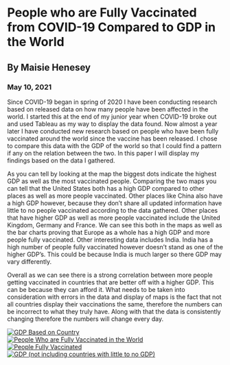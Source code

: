 # People who are Fully Vaccinated from COVID-19 Compared to GDP in the World 

## By Maisie Henesey

### May 10, 2021


	
  Since COVID-19 began in spring of 2020 I have been conducting research based on released data on how many people have been affected in the world. I started this at the end of my junior year when COVID-19 broke out and used Tableau as my way to display the data found. Now almost a year later I have conducted new research based on people who have been fully vaccinated  around the world since the vaccine has been released. I chose to compare this data with the GDP of the world so that I could find a pattern if any on the relation between the two. In this paper I will display my findings based on the data I gathered.
 
 As you can tell by looking at the map the biggest dots indicate the highest GDP as well as the most vaccinated people. Comparing the two maps you can tell that the United States both has a high GDP compared to other places as well as more people vaccinated. Other places like China also have a high GDP however, because they don’t share all updated information have little to no people vaccinated according to the data gathered. Other places that have higher GDP as well as more people vaccinated include the United Kingdom, Germany and France. We can see this both in the maps as well as the bar charts proving that Europe as a whole has a high GDP and more people fully vaccinated. Other interesting data includes India. India has a high number of people fully vaccinated however doesn’t stand as one of the higher GDP’s. This could be because India is much larger so there GDP may vary differently. 
 
 Overall as we can see there is a strong correlation between more people getting vaccinated in countries that are better off with a higher GDP. This can be because they can afford it. What needs to be taken into consideration with errors in the data and display of maps is the fact that not all countries display their vaccinations the same, therefore the numbers can be incorrect to what they truly have. Along with that the data is consistently changing therefore the numbers will change every day. 


<div class='tableauPlaceholder' id='viz1621346973855' style='position: relative'><noscript><a href='#'><img alt='GDP Based on Country ' src='https:&#47;&#47;public.tableau.com&#47;static&#47;images&#47;Va&#47;Vaccinations_16213468517860&#47;Sheet1&#47;1_rss.png' style='border: none' /></a></noscript><object class='tableauViz'  style='display:none;'><param name='host_url' value='https%3A%2F%2Fpublic.tableau.com%2F' /> <param name='embed_code_version' value='3' /> <param name='site_root' value='' /><param name='name' value='Vaccinations_16213468517860&#47;Sheet1' /><param name='tabs' value='no' /><param name='toolbar' value='yes' /><param name='static_image' value='https:&#47;&#47;public.tableau.com&#47;static&#47;images&#47;Va&#47;Vaccinations_16213468517860&#47;Sheet1&#47;1.png' /> <param name='animate_transition' value='yes' /><param name='display_static_image' value='yes' /><param name='display_spinner' value='yes' /><param name='display_overlay' value='yes' /><param name='display_count' value='yes' /><param name='language' value='en' /><param name='filter' value='publish=yes' /></object></div>                






<script type='text/javascript'>                    var divElement = document.getElementById('viz1621346973855');                    var vizElement = divElement.getElementsByTagName('object')[0];                    vizElement.style.width='100%';vizElement.style.height=(divElement.offsetWidth*0.75)+'px';                    var scriptElement = document.createElement('script');                    scriptElement.src = 'https://public.tableau.com/javascripts/api/viz_v1.js';                    vizElement.parentNode.insertBefore(scriptElement, vizElement);                </script>


<div class='tableauPlaceholder' id='viz1621347418023' style='position: relative'><noscript><a href='#'><img alt='People Who are Fully Vaccinated in the World ' src='https:&#47;&#47;public.tableau.com&#47;static&#47;images&#47;Va&#47;Vaccinations_16213468517860&#47;Sheet3&#47;1_rss.png' style='border: none' /></a></noscript><object class='tableauViz'  style='display:none;'><param name='host_url' value='https%3A%2F%2Fpublic.tableau.com%2F' /> <param name='embed_code_version' value='3' /> <param name='site_root' value='' /><param name='name' value='Vaccinations_16213468517860&#47;Sheet3' /><param name='tabs' value='no' /><param name='toolbar' value='yes' /><param name='static_image' value='https:&#47;&#47;public.tableau.com&#47;static&#47;images&#47;Va&#47;Vaccinations_16213468517860&#47;Sheet3&#47;1.png' /> <param name='animate_transition' value='yes' /><param name='display_static_image' value='yes' /><param name='display_spinner' value='yes' /><param name='display_overlay' value='yes' /><param name='display_count' value='yes' /><param name='language' value='en' /><param name='filter' value='publish=yes' /></object></div>                





<script type='text/javascript'>                    var divElement = document.getElementById('viz1621347418023');                    var vizElement = divElement.getElementsByTagName('object')[0];                    vizElement.style.width='100%';vizElement.style.height=(divElement.offsetWidth*0.75)+'px';                    var scriptElement = document.createElement('script');                    scriptElement.src = 'https://public.tableau.com/javascripts/api/viz_v1.js';                    vizElement.parentNode.insertBefore(scriptElement, vizElement);                </script>


<div class='tableauPlaceholder' id='viz1621347485861' style='position: relative'><noscript><a href='#'><img alt='People Fully Vaccinated ' src='https:&#47;&#47;public.tableau.com&#47;static&#47;images&#47;Va&#47;Vaccinations_16213468517860&#47;Sheet5&#47;1_rss.png' style='border: none' /></a></noscript><object class='tableauViz'  style='display:none;'><param name='host_url' value='https%3A%2F%2Fpublic.tableau.com%2F' /> <param name='embed_code_version' value='3' /> <param name='site_root' value='' /><param name='name' value='Vaccinations_16213468517860&#47;Sheet5' /><param name='tabs' value='no' /><param name='toolbar' value='yes' /><param name='static_image' value='https:&#47;&#47;public.tableau.com&#47;static&#47;images&#47;Va&#47;Vaccinations_16213468517860&#47;Sheet5&#47;1.png' /> <param name='animate_transition' value='yes' /><param name='display_static_image' value='yes' /><param name='display_spinner' value='yes' /><param name='display_overlay' value='yes' /><param name='display_count' value='yes' /><param name='language' value='en' /><param name='filter' value='publish=yes' /></object></div>               



<script type='text/javascript'>                    var divElement = document.getElementById('viz1621347485861');                    var vizElement = divElement.getElementsByTagName('object')[0];                    vizElement.style.width='100%';vizElement.style.height=(divElement.offsetWidth*0.75)+'px';                    var scriptElement = document.createElement('script');                    scriptElement.src = 'https://public.tableau.com/javascripts/api/viz_v1.js';                    vizElement.parentNode.insertBefore(scriptElement, vizElement);                </script>




<div class='tableauPlaceholder' id='viz1621348756931' style='position: relative'><noscript><a href='#'><img alt='GDP (not including countries with little to no GDP) ' src='https:&#47;&#47;public.tableau.com&#47;static&#47;images&#47;JQ&#47;JQQNHW75W&#47;1_rss.png' style='border: none' /></a></noscript><object class='tableauViz'  style='display:none;'><param name='host_url' value='https%3A%2F%2Fpublic.tableau.com%2F' /> <param name='embed_code_version' value='3' /> <param name='path' value='shared&#47;JQQNHW75W' /> <param name='toolbar' value='yes' /><param name='static_image' value='https:&#47;&#47;public.tableau.com&#47;static&#47;images&#47;JQ&#47;JQQNHW75W&#47;1.png' /> <param name='animate_transition' value='yes' /><param name='display_static_image' value='yes' /><param name='display_spinner' value='yes' /><param name='display_overlay' value='yes' /><param name='display_count' value='yes' /><param name='language' value='en' /><param name='filter' value='publish=yes' /></object></div>               



<script type='text/javascript'>                    var divElement = document.getElementById('viz1621348756931');                    var vizElement = divElement.getElementsByTagName('object')[0];                    vizElement.style.width='100%';vizElement.style.height=(divElement.offsetWidth*0.75)+'px';                    var scriptElement = document.createElement('script');                    scriptElement.src = 'https://public.tableau.com/javascripts/api/viz_v1.js';                    vizElement.parentNode.insertBefore(scriptElement, vizElement);                </script>


